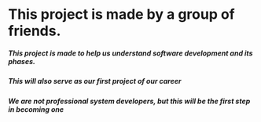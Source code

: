 # This project is made by a group of friends.
##### This project is made to help us understand software development and its phases.
##### This will also serve as our first project of our career

***We are not professional system developers, but this will be the first step in becoming one***